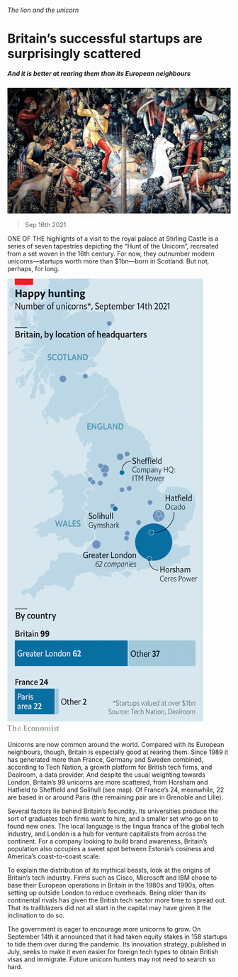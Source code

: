 ###### The lion and the unicorn

# Britain’s successful startups are surprisingly scattered 

##### And it is better at rearing them than its European neighbours 

![image](images/20210918_brp504.jpg) 

> Sep 16th 2021 

ONE OF THE highlights of a visit to the royal palace at Stirling Castle is a series of seven tapestries depicting the “Hunt of the Unicorn”, recreated from a set woven in the 16th century. For now, they outnumber modern unicorns—startups worth more than $1bn—born in Scotland. But not, perhaps, for long.

![image](images/20210918_BRM264.png) 


Unicorns are now common around the world. Compared with its European neighbours, though, Britain is especially good at rearing them. Since 1989 it has generated more than France, Germany and Sweden combined, according to Tech Nation, a growth platform for British tech firms, and Dealroom, a data provider. And despite the usual weighting towards London, Britain’s 99 unicorns are more scattered, from Horsham and Hatfield to Sheffield and Solihull (see map). Of France’s 24, meanwhile, 22 are based in or around Paris (the remaining pair are in Grenoble and Lille).

Several factors lie behind Britain’s fecundity. Its universities produce the sort of graduates tech firms want to hire, and a smaller set who go on to found new ones. The local language is the lingua franca of the global tech industry, and London is a hub for venture capitalists from across the continent. For a company looking to build brand awareness, Britain’s population also occupies a sweet spot between Estonia’s cosiness and America’s coast-to-coast scale.

To explain the distribution of its mythical beasts, look at the origins of Britain’s tech industry. Firms such as Cisco, Microsoft and IBM chose to base their European operations in Britain in the 1980s and 1990s, often setting up outside London to reduce overheads. Being older than its continental rivals has given the British tech sector more time to spread out. That its trailblazers did not all start in the capital may have given it the inclination to do so.

The government is eager to encourage more unicorns to grow. On September 14th it announced that it had taken equity stakes in 158 startups to tide them over during the pandemic. Its innovation strategy, published in July, seeks to make it even easier for foreign tech types to obtain British visas and immigrate. Future unicorn hunters may not need to search so hard.

